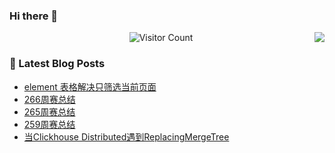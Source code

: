 ### Hi there 👋

<!--
**Onehr7/Onehr7** is a ✨ _special_ ✨ repository because its `README.md` (this file) appears on your GitHub profile.

Here are some ideas to get you started:

- 🔭 I’m currently working on ...
- 🌱 I’m currently learning ...
- 👯 I’m looking to collaborate on ...
- 🤔 I’m looking for help with ...
- 💬 Ask me about ...
- 📫 How to reach me: ...
- 😄 Pronouns: ...
- ⚡ Fun fact: ...
-->

<img align="right" src="https://github-readme-stats.vercel.app/api?username=Onehr7">

<p align="center"> 
  <img src="https://profile-counter.glitch.me/Onehr7/count.svg" alt="Visitor Count" />
</p>


### 📝 Latest Blog Posts
<!-- BLOG-POST-LIST:START -->
- [element 表格解决只筛选当前页面](https://onehr7.github.io/2021/11/11/element%20%E8%A1%A8%E6%A0%BC%E8%A7%A3%E5%86%B3%E5%8F%AA%E7%AD%9B%E9%80%89%E5%BD%93%E5%89%8D%E9%A1%B5%E9%9D%A2/)
- [266周赛总结](https://onehr7.github.io/2021/11/07/266%E5%91%A8%E8%B5%9B%E6%80%BB%E7%BB%93/)
- [265周赛总结](https://onehr7.github.io/2021/11/02/265%E5%91%A8%E8%B5%9B%E6%80%BB%E7%BB%93/)
- [259周赛总结](https://onehr7.github.io/2021/09/21/259%E5%91%A8%E8%B5%9B%E6%80%BB%E7%BB%93/)
- [当Clickhouse Distributed遇到ReplacingMergeTree](https://onehr7.github.io/2021/09/07/%E5%BD%93Clickhouse%20Distributed%E9%81%87%E5%88%B0ReplacingMergeTree/)
<!-- BLOG-POST-LIST:END -->

